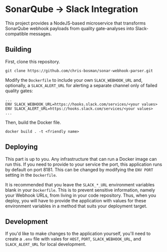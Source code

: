 # SonarQube -> Slack Integration

This project provides a NodeJS-based microservice that transforms SonarQube webhook payloads from quality gate-analyses into Slack-compatible messages.

## Building

First, clone this repository.

`git clone https://github.com/chris-bosman/sonar-webhook-parser.git`

Modify the `Dockerfile` to include your own `SLACK_WEBHOOK_URL` and, optionally, a `SLACK_ALERT_URL` for alerting a separate channel only of failed quality gates:

```
...
ENV SLACK_WEBHOOK_URL=https://hooks.slack.com/services/<your values>
ENV SLACK_ALERT_URL=https://hooks.slack.com/services/<your values>
...
```

Then, build the Docker file.

`docker build . -t <friendly name>`

## Deploying

This part is up to you. Any infrastructure that can run a Docker image can run this. If you need to provide to your service the port, this application runs by default on port 8181. This can be changed by modifying the `ENV PORT` setting in the `Dockerfile`.

It is recommended that you leave the `SLACK_*_URL` environment variables blank in your `Dockerfile`. This is to prevent sensitive information, namely your Webhook URLs, from living in your code repository. Thus, when you deploy, you will have to provide the application with values for these environment variables in a method that suits your deployment target.

## Development

If you'd like to make changes to the application yourself, you'll need to create a `.env` file with vales for `HOST`, `PORT`, `SLACK_WEBHOOK_URL`, and `SLACK_ALERT_URL` for local development.